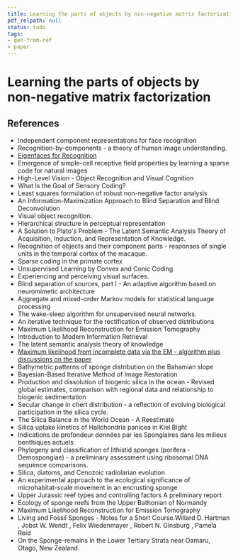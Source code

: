 ```yaml
---
title: Learning the parts of objects by non-negative matrix factorization
pdf_relpath: null
status: todo
tags:
- gen-from-ref
- paper
---
```


# Learning the parts of objects by non-negative matrix factorization

## References

- Independent component representations for face recognition
- Recognition-by-components - a theory of human image understanding.
- [Eigenfaces for Recognition](./eigenfaces-for-recognition.md)
- Emergence of simple-cell receptive field properties by learning a sparse code for natural images
- High-Level Vision - Object Recognition and Visual Cognition
- What Is the Goal of Sensory Coding?
- Least squares formulation of robust non-negative factor analysis
- An Information-Maximization Approach to Blind Separation and Blind Deconvolution
- Visual object recognition.
- Hierarchical structure in perceptual representation
- A Solution to Plato's Problem - The Latent Semantic Analysis Theory of Acquisition, Induction, and Representation of Knowledge.
- Recognition of objects and their component parts - responses of single units in the temporal cortex of the macaque.
- Sparse coding in the primate cortex
- Unsupervised Learning by Convex and Conic Coding
- Experiencing and perceiving visual surfaces.
- Blind separation of sources, part I - An adaptive algorithm based on neuromimetic architecture
- Aggregate and mixed-order Markov models for statistical language processing
- The wake-sleep algorithm for unsupervised neural networks.
- An iterative technique for the rectification of observed distributions
- Maximum Likelihood Reconstruction for Emission Tomography
- Introduction to Modern Information Retrieval
- The latent semantic analysis theory of knowledge
- [Maximum likelihood from incomplete data via the EM - algorithm plus discussions on the paper](./maximum-likelihood-from-incomplete-data-via-the-em-algorithm-plus-discussions-on-the-paper.md)
- Bathymetric patterns of sponge distribution on the Bahamian slope
- Bayesian-Based Iterative Method of Image Restoration
- Production and dissolution of biogenic silica in the ocean - Revised global estimates, comparison with regional data and relationship to biogenic sedimentation
- Secular change in chert distribution - a reflection of evolving biological participation in the silica cycle.
- The Silica Balance in the World Ocean - A Reestimate
- Silica uptake kinetics of Halichondria panicea in Kiel Bight
- Indications de profondeur données par les Spongiaires dans les milieux benthiques actuels
- Phylogeny and classification of lithistid sponges (porifera - Demospongiae) - a preliminary assessment using ribosomal DNA sequence comparisons.
- Silica, diatoms, and Cenozoic radiolarian evolution
- An experimental approach to the ecological significance of microhabitat-scale movement in an encrusting sponge
- Upper Jurassic reef types and controlling factors A preliminary report
- Ecology of sponge reefs from the Upper Bathonian of Normandy
- Maximum Likelihood Reconstruction for Emission Tomography
- Living and Fossil Sponges - Notes for a Short Course.Willard D. Hartman , Jobst W. Wendt , Felix Wiedenmayer , Robert N. Ginsburg , Pamela Reid
- On the Sponge-remains in the Lower Tertiary Strata near Oamaru, Otago, New Zealand.
